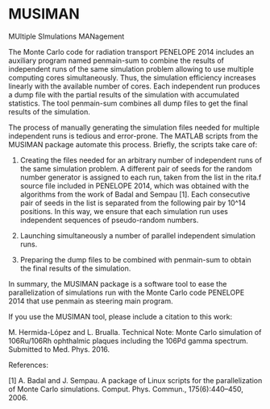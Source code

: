 # MUSIMAN
MUltiple SImulations MANagement

The Monte Carlo code for radiation transport PENELOPE 2014 includes an auxiliary program named penmain-sum to combine the results of independent runs of the same simulation problem allowing to use multiple computing cores simultaneously. Thus, the simulation efficiency increases linearly with the available number of cores. Each independent run produces a dump file with the partial results of the simulation with accumulated statistics. The tool penmain-sum combines all dump files to get the final results of the simulation.

The process of manually generating the simulation files needed for multiple independent runs is tedious and error-prone. The MATLAB scripts from the MUSIMAN package automate this process. Briefly, the scripts take care of:

1. Creating the files needed for an arbitrary number of independent runs of the same simulation problem. A different pair of seeds for the random number generator is assigned to each run, taken from the list in the rita.f source file included in PENELOPE 2014, which was obtained with the algorithms from the work of Badal and Sempau [1]. Each consecutive pair of seeds in the list is separated from the following pair by 10^14 positions. In this way, we ensure that each simulation run uses independent sequences of pseudo-random numbers.

2. Launching simultaneously a number of parallel independent simulation runs.

3. Preparing the dump files to be combined with penmain-sum to obtain the final results of the simulation.

In summary, the MUSIMAN package is a software tool to ease the parallelization of simulations run with the Monte Carlo code PENELOPE 2014 that use penmain as steering main program. 

If you use the MUSIMAN tool, please include a citation to this work:

M. Hermida-López and L. Brualla. Technical Note: Monte Carlo simulation of 106Ru/106Rh ophthalmic plaques including the
106Pd gamma spectrum. Submitted to Med. Phys. 2016.



References:

[1] A. Badal and J. Sempau. A package of Linux scripts for the parallelization of Monte Carlo simulations. Comput. Phys. Commun., 175(6):440–450, 2006.
